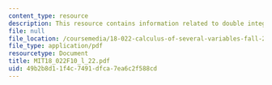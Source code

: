 ```yaml
---
content_type: resource
description: This resource contains information related to double integrals.
file: null
file_location: /coursemedia/18-022-calculus-of-several-variables-fall-2010/49b2b8d11f4c7491dfca7ea6c2f588cd_MIT18_022F10_l_22.pdf
file_type: application/pdf
resourcetype: Document
title: MIT18_022F10_l_22.pdf
uid: 49b2b8d1-1f4c-7491-dfca-7ea6c2f588cd
---
```

